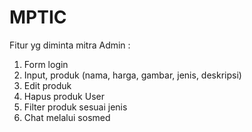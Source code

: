 # MPTIC
Fitur yg diminta mitra
Admin : 
1. Form login
2. Input, produk (nama, harga, gambar, jenis, deskripsi)
3. Edit produk 
4. Hapus produk
User 
1. Filter produk sesuai jenis
2. Chat melalui sosmed
